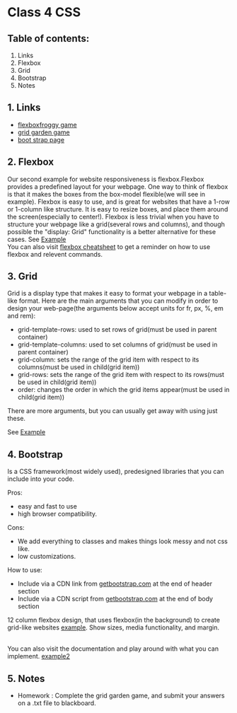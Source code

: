 # Class 4 CSS

## Table of contents:
1. Links
2. Flexbox
3. Grid
4. Bootstrap
5. Notes
   

## 1. Links
* [flexboxfroggy game](https://flexboxfroggy.com/)
* [grid garden game](https://cssgridgarden.com/)
* [boot strap page](https://getbootstrap.com/)


## 2. Flexbox
Our second example for website responsiveness is flexbox.Flexbox provides a predefined layout for your webpage.  One way to think of flexbox is that it makes the boxes from the box-model flexible(we will see in example). Flexbox is easy to use, and is great for websites that have a 1-row or 1-column like structure. It is easy to resize boxes, and place them around the screen(especially to center!). Flexbox is less trivial when you have to structure your webpage like a grid(several rows and columns), and though possible the "display: Grid" functionality is a better alternative for these cases.
See [Example](./flexbox/index.html) <br>
You can also visit [flexbox cheatsheet](https://css-tricks.com/snippets/css/a-guide-to-flexbox/) to get a reminder on how to use flexbox and relevent commands. 


## 3. Grid
Grid is a display type that makes it easy to format your webpage in a table-like format. Here are the main arguments that you can modify in order to design your web-page(the arguments below accept units for fr, px, %, em and rem):
* grid-template-rows: used to set rows of grid(must be used in parent container)
* grid-template-columns: used to set columns of grid(must be used in parent container)
* grid-column: sets the range of the grid item with respect to its columns(must be used in child(grid item))
* grid-rows: sets the range of the grid item with respect to its rows(must be used in child(grid item))
* order: changes the order in which the grid items appear(must be used in child(grid item))

There are more arguments, but you can usually get away with using just these. 

See [Example](./grid/index.html)

## 4. Bootstrap
Is a CSS framework(most widely used), predesigned libraries that you can include into your code.

Pros: 
* easy and fast to use
* high browser compatibility. 

Cons:
* We add everything to classes and makes things look messy and not css like. 
* low customizations. 

How to use:
* Include via a CDN link from [getbootstrap.com](getbootstrap.com) at the end of header section
* Include via a CDN script from [getbootstrap.com](getbootstrap.com) at the end of body section

12 column flexbox design, that uses flexbox(in the background) to create grid-like websites [example](index.html). Show sizes, media functionality, and margin. <br><br>

You can also visit the documentation and play around with what you can implement. [example2](index2.html)
 
  


## 5. Notes
* Homework : Complete the grid garden game, and submit your answers on a .txt file to blackboard. 
